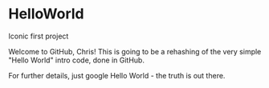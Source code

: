 # HelloWorld
Iconic first project

Welcome to GitHub, Chris!
This is going to be a rehashing of the very simple "Hello World" intro code, done in GitHub.

For further details, just google Hello World - the truth is out there.
